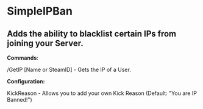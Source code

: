 # SimpleIPBan
## Adds the ability to blacklist certain IPs from joining your Server. 


**Commands**:

/GetIP [Name or SteamID] - Gets the IP of a User.


**Configuration:**

KickReason - Allows you to add your own Kick Reason (Default: "You are IP Banned!")
